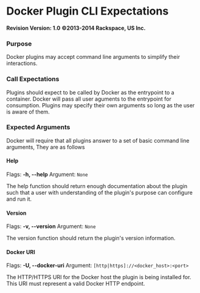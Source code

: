 # Docker Plugin CLI Expectations
**Revision Version: 1.0**
**©2013-2014 Rackspace, US Inc.**

### Purpose

Docker plugins may accept command line arguments to simplify their
interactions.


### Call Expectations

Plugins should expect to be called by Docker as the entrypoint to a
container. Docker will pass all user aguments to the entrypoint for
consumption. Plugins may specify their own arguments so long as the user
is aware of them.


### Expected Arguments

Docker will require that all plugins answer to a set
of basic command line arguments, They are as follows

#### Help
Flags: **-h, --help**
Argument: `None`

The help function should return enough documentation about the plugin such
that a user with understanding of the plugin's purpose can configure and
run it.


#### Version
Flags: **-v, --version**
Argument: `None`

The version function should return the plugin's version information.


#### Docker URI
Flags: **-U, --docker-uri**
Argument: `[http|https]://<docker_host>:<port>`

The HTTP/HTTPS URI for the Docker host the plugin is being installed for.
This URI must represent a valid Docker HTTP endpoint.
